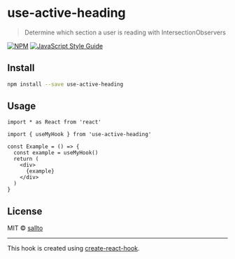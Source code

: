 # use-active-heading

> Determine which section a user is reading with IntersectionObservers

[![NPM](https://img.shields.io/npm/v/use-active-heading.svg)](https://www.npmjs.com/package/use-active-heading) [![JavaScript Style Guide](https://img.shields.io/badge/code_style-standard-brightgreen.svg)](https://standardjs.com)

## Install

```bash
npm install --save use-active-heading
```

## Usage

```tsx
import * as React from 'react'

import { useMyHook } from 'use-active-heading'

const Example = () => {
  const example = useMyHook()
  return (
    <div>
      {example}
    </div>
  )
}
```

## License

MIT © [sallto](https://github.com/sallto)

---

This hook is created using [create-react-hook](https://github.com/hermanya/create-react-hook).
